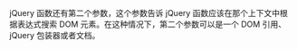jQuery 函数还有第二个参数，这个参数告诉 jQuery 函数应该在那个上下文中根据表达式搜索 DOM 元素。在这种情况下，第二个参数可以是一个 DOM 引用、jQuery 包装器或者文档。

```html

```